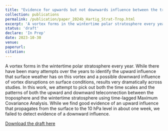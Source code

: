 ```yaml
---
title: "Evidence for upwards but not downwards influence between the troposphere and the wintertime stratosphere"
collection: publications
permalink: /publication/paper_2024b_Hartig_Strat-Trop.html
excerpt: 'A vortex forms in the wintertime polar stratosphere every year. While there have been many attempts over the years to identify the upward influence that surface weather has on this vortex and a possible downward influence of vortex disruptions on surface conditions, results very dramatically across studies. In this work, we attempt to pick out both the time scales and the patterns of both the upward and downward teleconnection between the troposphere and the wintertime stratosphere using time-lagged Maximum Covariance Analysis. While we find good evidence of an upward influence that propagates from the surface to the 10 hPa level in about one week, we failed to detect evidence of a downward influence.'
status: 'draft'
declare: 'In Prep'
date: 2023-10-30
venue: 
paperurl: 
citation:
---
```

A vortex forms in the wintertime polar stratosphere every year. While there have been many attempts over the years to identify the upward influence that surface weather has on this vortex and a possible downward influence of vortex disruptions on surface conditions, results very dramatically across studies. In this work, we attempt to pick out both the time scales and the patterns of both the upward and downward teleconnection between the troposphere and the wintertime stratosphere using time-lagged Maximum Covariance Analysis. While we find good evidence of an upward influence that propagates from the surface to the 10 hPa level in about one week, we failed to detect evidence of a downward influence.

[Download the draft here](http://kahartig.github.io/files/DRAFT_Hartig_Strat-Trop.pdf)
